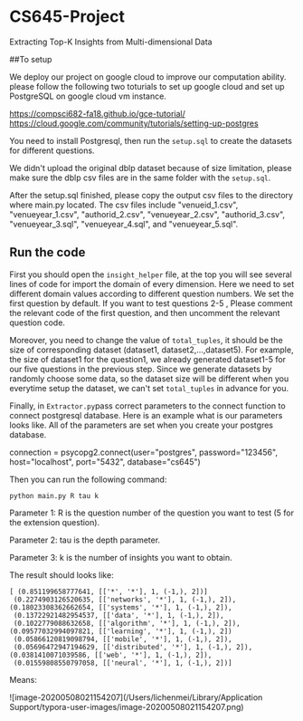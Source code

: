 # CS645-Project

Extracting Top-K Insights from Multi-dimensional Data

##To setup

We deploy our project on google cloud to improve our computation ability. please follow the following two toturials to set up google cloud and set up PostgreSQL on google cloud vm instance.

https://compsci682-fa18.github.io/gce-tutorial/
https://cloud.google.com/community/tutorials/setting-up-postgres

You need to install Postgresql, then run the `setup.sql` to create the datasets for different questions.

We didn't upload the original dblp dataset because of size limitation, please make sure the dblp csv files are in the same folder with the `setup.sql`.

After the setup.sql finished, please copy the output csv files to the directory where main.py located. The csv files include "venueid_1.csv", "venueyear_1.csv", "authorid_2.csv", "venueyear_2.csv", "authorid_3.csv", "venueyear_3.sql", "venueyear_4.sql", and "venueyear_5.sql".

## Run the code

First you should open the `insight_helper` file,  at the top you will see several lines of code for import the domain of every dimension. Here we need to set different domain values according to different question numbers. We set the first question by default. If you want to test questions 2-5 , Please comment the relevant code of the first question, and then uncomment the relevant question code.

Moreover, you need to change the value of `total_tuples`, it should be the size of corresponding dataset (dataset1, dataset2,...,dataset5). For example, the size of dataset1 for the question1, we already generated dataset1-5 for our five questions in the previous step. Since we generate datasets by randomly choose some data, so the dataset size will be different when you everytime setup the dataset, we can't set `total_tuples` in advance for you.

Finally, in `Extractor.py`pass correct parameters to the connect function to connect postgresql database. Here is an example what is our parameters looks like. All of the parameters are set when you create your postgres database.

connection = psycopg2.connect(user="postgres", password="123456", host="localhost", port="5432", database="cs645")


Then you can run the following command: 

```
python main.py R tau k
```

Parameter 1: R is the question number of the question you want to test (5 for the extension question).

Parameter 2: tau is the depth parameter.

Parameter 3: k is the number of insights you want to obtain.

The result should looks like:

```
[ (0.851199658777641, [['*', '*'], 1, (-1,), 2])]
 (0.2274903126520635, [['networks', '*'], 1, (-1,), 2]),
(0.18023308362662654, [['systems', '*'], 1, (-1,), 2]),
 (0.13722921482954537, [['data', '*'], 1, (-1,), 2]),
 (0.1022779088632658, [['algorithm', '*'], 1, (-1,), 2]),
(0.09577032994097821, [['learning', '*'], 1, (-1,), 2])
 (0.05866120819098794, [['mobile', '*'], 1, (-1,), 2]),
 (0.05696472947194629, [['distributed', '*'], 1, (-1,), 2]),
(0.0381410071039586, [['web', '*'], 1, (-1,), 2]),
 (0.01559808550797058, [['neural', '*'], 1, (-1,), 2])]
```

Means:

![image-20200508021154207](/Users/lichenmei/Library/Application Support/typora-user-images/image-20200508021154207.png)



